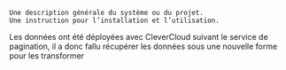     Une description générale du système ou du projet.
    Une instruction pour l’installation et l’utilisation.
    

Les données ont été déployées avec CleverCloud suivant le service de pagination, il a donc fallu
récupérer les données sous une nouvelle forme pour les transformer
